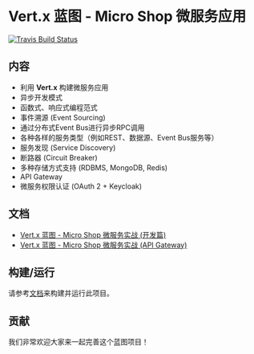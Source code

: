 # Vert.x 蓝图 - Micro Shop 微服务应用

[![Travis Build Status](https://travis-ci.org/sczyh30/vertx-blueprint-microservice.svg?branch=master)](https://travis-ci.org/sczyh30/vertx-blueprint-microservice)

## 内容

- 利用 **Vert.x** 构建微服务应用
- 异步开发模式
- 函数式、响应式编程范式
- 事件溯源 (Event Sourcing)
- 通过分布式Event Bus进行异步RPC调用
- 各种各样的服务类型（例如REST、数据源、Event Bus服务等）
- 服务发现 (Service Discovery)
- 断路器 (Circuit Breaker)
- 多种存储方式支持 (RDBMS, MongoDB, Redis)
- API Gateway
- 微服务权限认证 (OAuth 2 + Keycloak)

## 文档

- [Vert.x 蓝图 - Micro Shop 微服务实战 (开发篇)](http://sczyh30.github.io/vertx-blueprint-microservice/cn/index.html)
- [Vert.x 蓝图 - Micro Shop 微服务实战 (API Gateway)](http://sczyh30.github.io/vertx-blueprint-microservice/cn/api-gateway.html)

## 构建/运行

请参考[文档](http://www.sczyh30.com/vertx-blueprint-microservice/cn/index.html#展示时间-)来构建并运行此项目。

## 贡献

我们非常欢迎大家来一起完善这个蓝图项目！
